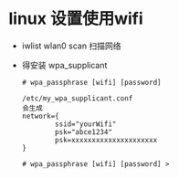 # linux 设置使用wifi


- iwlist wlan0 scan   扫描网络



- 得安装 wpa_supplicant
    ```
    # wpa_passphrase [wifi] [password]

    /etc/my_wpa_supplicant.conf
    会生成
    network={
            ssid="yourWifi"
            psk="abce1234"
            psk=xxxxxxxxxxxxxxxxxxxxx
    }

    # wpa_passphrase [wifi] [password] >
    ```
